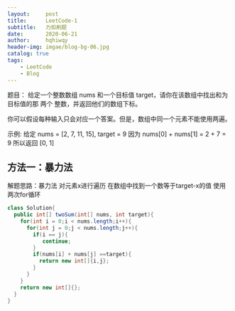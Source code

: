 ```yaml
---
layout:     post
title:      LeetCode-1
subtitle:   力扣刷题
date:       2020-06-21
author:     hqhiwqy
header-img: imgae/blog-bg-06.jpg
catalog: true
tags:
    - LeetCode
    - Blog
---
```


题目：
给定一个整数数组 nums 和一个目标值 target，请你在该数组中找出和为目标值的那 两个 整数，并返回他们的数组下标。

你可以假设每种输入只会对应一个答案。但是，数组中同一个元素不能使用两遍。

示例:
给定 nums = [2, 7, 11, 15], target = 9
因为 nums[0] + nums[1] = 2 + 7 = 9
所以返回 [0, 1]


方法一：暴力法
-----
解题思路：暴力法 对元素x进行遍历 在数组中找到一个数等于target-x的值  使用两次for循环

```Java
class Solution{
  public int[] twoSum(int[] nums, int target){
    for(int i = 0;i < nums.length;i++){
      for(int j = 0;j < nums.length;j++){
        if(i == j){
           continue;
        }
        if(nums[i] + nums[j] ==target){
          return new int[]{i,j};
        }
      }   
    }
    return new int[]{};
  }
}
```
